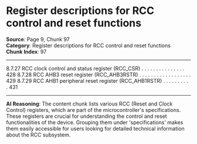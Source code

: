 # Register descriptions for RCC control and reset functions

**Source**: Page 9, Chunk 97  
**Category**: Register descriptions for RCC control and reset functions  
**Chunk Index**: 97

---

8.7.27 RCC clock control and status register (RCC_CSR) . . . . . . . . . . . . . . . 428
8.7.28 RCC AHB3 reset register (RCC_AHB3RSTR) . . . . . . . . . . . . . . . . . . 429
8.7.29 RCC AHB1 peripheral reset register (RCC_AHB1RSTR) . . . . . . . . . . 431

---

**AI Reasoning**: The content chunk lists various RCC (Reset and Clock Control) registers, which are part of the microcontroller's specifications. These registers are crucial for understanding the control and reset functionalities of the device. Grouping them under 'specifications' makes them easily accessible for users looking for detailed technical information about the RCC subsystem.
